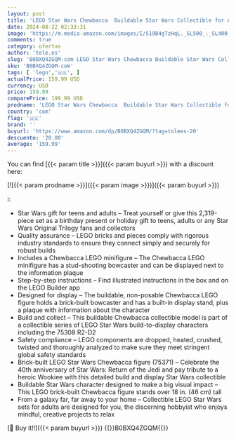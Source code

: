 ```yaml
---
layout: post
title: 'LEGO Star Wars Chewbacca  Buildable Star Wars Collectible for Adults  Build and Display Chewbacca Collectible  Fun Star Wars Gift for Teens  Adults or Any Star Wars Original Trilogy Fan  75371'
date: 2024-08-22 02:33:31
image: 'https://m.media-amazon.com/images/I/519B4gTzHqL._SL500_._SL400_.jpg'
comments: true
category: ofertas
author: 'tole.es'
slug: 'B0BXQ4ZGQM-com LEGO Star Wars Chewbacca Buildable Star Wars Collectible...'
sku: 'B0BXQ4ZGQM-com'
tags: [ 'lego','🇺🇸', ]
actualPrice: 159.99 USD
currency: USD
price: 159.99
comparePrice: 199.99 USD
prodname: 'LEGO Star Wars Chewbacca  Buildable Star Wars Collectible for Adults  Build and Display Chewbacca Collectible  Fun Star Wars Gift for Teens  Adults or Any Star Wars Original Trilogy Fan  75371'
country: 'com'
flag: '🇺🇸'
brand: ''
buyurl: 'https://www.amazon.com/dp/B0BXQ4ZGQM/?tag=tolees-20'
descuento: '20.00'
average: '159.99'
---
```


You can find [{{< param title >}}]({{< param buyurl >}}) with a discount here:

[![{{< param prodname >}}]({{< param image >}})]({{< param buyurl >}})

ℹ️:

- Star Wars gift for teens and adults – Treat yourself or give this 2,319-piece set as a birthday present or holiday gift to teens, adults or any Star Wars Original Trilogy fans and collectors
- Quality assurance – LEGO bricks and pieces comply with rigorous industry standards to ensure they connect simply and securely for robust builds
- Includes a Chewbacca LEGO minifigure – The Chewbacca LEGO minifigure has a stud-shooting bowcaster and can be displayed next to the information plaque
- Step-by-step instructions – Find illustrated instructions in the box and on the LEGO Builder app
- Designed for display – The buildable, non-posable Chewbacca LEGO figure holds a brick-built bowcaster and has a built-in display stand, plus a plaque with information about the character
- Build and collect – This buildable Chewbacca collectible model is part of a collectible series of LEGO Star Wars build-to-display characters including the 75308 R2-D2
- Safety compliance – LEGO components are dropped, heated, crushed, twisted and thoroughly analyzed to make sure they meet stringent global safety standards
- Brick-built LEGO Star Wars Chewbacca figure (75371) – Celebrate the 40th anniversary of Star Wars: Return of the Jedi and pay tribute to a heroic Wookiee with this detailed build and display Star Wars collectible
- Buildable Star Wars character designed to make a big visual impact – This LEGO brick-built Chewbacca figure stands over 18 in. (46 cm) tall
- From a galaxy far, far away to your home – Collectible LEGO Star Wars sets for adults are designed for you, the discerning hobbyist who enjoys mindful, creative projects to relax

[🛒 Buy it!!]({{< param buyurl >}})
{{<world>}}B0BXQ4ZGQM{{</world>}}
